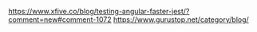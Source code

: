 https://www.xfive.co/blog/testing-angular-faster-jest/?comment=new#comment-1072
https://www.gurustop.net/category/blog/
